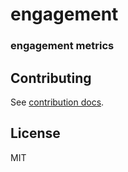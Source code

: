 # engagement

### engagement metrics

## Contributing
See [contribution docs](CONTRIBUTING.md).

## License
MIT
